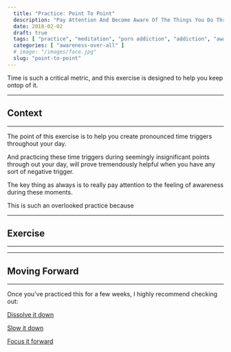 ```yaml
---
  title: "Practice: Point To Point"
  description: "Pay Attention And Become Aware Of The Things You Do Throughout Your Day. The Intention Is To Allow You To Engage Your Mind In A Non-Reactive Way."
  date: 2018-02-02
  draft: true
  tags: [ "practice", "meditation", "porn addiction", "addiction", "awareness", "awareness exercises", "perspective", "nofap", "neverfap", "neverfap deluxe" ]
  categories: [ "awareness-over-all" ]
  # image: "/images/face.jpg"
  slug: "point-to-point"
---
```


Time is such a critical metric, and this exercise is designed to help you keep ontop of it.

<hr />

## Context

<hr />

The point of this exercise is to help you create pronounced time triggers throughout your day. 

And practicing these time triggers during seemingly insignificant points through out your day, will prove tremendously helpful when you have any sort of negative trigger. 

The key thing as always is to really pay attention to the feeling of awareness during these moments. 

This is such an overlooked practice because 


<hr />

## Exercise

<hr />


<hr />

## Moving Forward

<hr />

Once you've practiced this for a few weeks, I highly recommend checking out: 



<a class="link" href="/guide/dissolve-it-down">Dissolve it down</a>

<a class="link" href="/guide/slow-it-down">Slow it down</a>

<a class="link" href="/guide/focus-it-forward">Focus it forward</a>

<!-- 
## Additional Resources  -->

<!-- maybe link to other  -->

